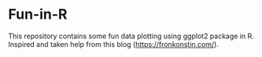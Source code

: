 # Fun-in-R
This repository contains some fun data plotting using ggplot2 package in R. Inspired and taken help from this blog (https://fronkonstin.com/).
